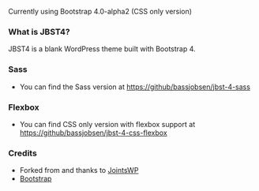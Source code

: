 Currently using Bootstrap 4.0-alpha2 (CSS only version)

### What is JBST4?
JBST4 is a blank WordPress theme built with Bootstrap 4.

### Sass
- You can find the Sass version at [https://github/bassjobsen/jbst-4-sass](https://github/bassjobsen/jbst-4-sass)

### Flexbox
- You can find CSS only version with flexbox support at [https://github/bassjobsen/jbst-4-css-flexbox](https://github/bassjobsen/jbst-4-css-flexbox)

### Credits
- Forked from and thanks to [JointsWP](http://jointswp.com/)
- [Bootstrap](http://getbootstrap.com/)

